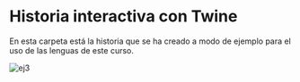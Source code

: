 # Historia interactiva con Twine

 En esta carpeta está la historia que se ha creado a modo de ejemplo para el uso de las lenguas de este curso.
 
![ej3](https://github.com/Stefleal/stefleal.github.io/assets/168216314/ae46dfb5-9089-4ebb-b67f-79e08cd3d66c)
